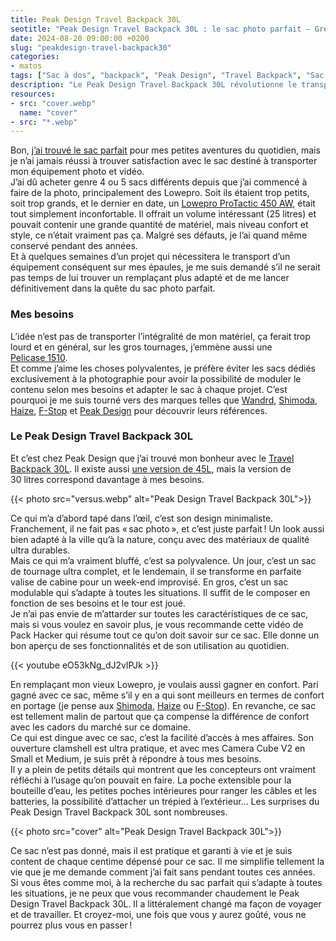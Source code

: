 ```yaml
---
title: Peak Design Travel Backpack 30L
seotitle: "Peak Design Travel Backpack 30L : le sac photo parfait — Grégory Mignard"
date: 2024-08-20 09:00:00 +0200
slug: "peakdesign-travel-backpack30"
categories:
- matos
tags: ["Sac à dos", "backpack", "Peak Design", "Travel Backpack", "Sac photo", "Daypack", "Daily", "Voyage"]
description: "Le Peak Design Travel Backpack 30L révolutionne le transport avec son design intelligent, sa polyvalence et son confort exceptionnel, parfait pour les photographes et les voyageurs."
resources:
- src: "cover.webp"
  name: "cover"
- src: "*.webp"
---
```



Bon, [j’ai trouvé le sac parfait](https://gregorymignard.com/goruck-gr1-21l) pour mes petites aventures du quotidien, mais je n’ai jamais réussi à trouver satisfaction avec le sac destiné à transporter mon équipement photo et vidéo.  
J’ai dû acheter genre 4 ou 5 sacs différents depuis que j’ai commencé à faire de la photo, principalement des Lowepro. Soit ils étaient trop petits, soit trop grands, et le dernier en date, un [Lowepro ProTactic 450 AW](https://dp.gt/a/6665nz54p), était tout simplement inconfortable. Il offrait un volume intéressant (25 litres) et pouvait contenir une grande quantité de matériel, mais niveau confort et style, ce n’était vraiment pas ça. Malgré ses défauts, je l’ai quand même conservé pendant des années.  
Et à quelques semaines d’un projet qui nécessitera le transport d’un équipement conséquent sur mes épaules, je me suis demandé s’il ne serait pas temps de lui trouver un remplaçant plus adapté et de me lancer définitivement dans la quête du sac photo parfait.

### Mes besoins

L’idée n’est pas de transporter l’intégralité de mon matériel, ça ferait trop lourd et en général, sur les gros tournages, j’emmène aussi une [Pelicase 1510](https://dp.gt/a/x3h895v66).  
Et comme j’aime les choses polyvalentes, je préfère éviter les sacs dédiés exclusivement à la photographie pour avoir la possibilité de moduler le contenu selon mes besoins et adapter le sac à chaque projet. C’est pourquoi je me suis tourné vers des marques telles que [Wandrd](https://dp.gt/a/asa4scfw), [Shimoda](https://dp.gt/a/ujqfopqu8), [Haize](https://haize-project.com), [F-Stop](https://dp.gt/a/gykbetdkc) et [Peak Design](https://dp.gt/a/b6zdwx7o) pour découvrir leurs références.

### Le Peak Design Travel Backpack 30L

Et c’est chez Peak Design que j’ai trouvé mon bonheur avec le [Travel Backpack 30L](https://dp.gt/a/qrjqwrrdc). Il existe aussi [une version de 45L](https://dp.gt/a/uno0f62a6), mais la version de 30 litres correspond davantage à mes besoins.

{{< photo src="versus.webp" alt="Peak Design Travel Backpack 30L">}}

Ce qui m’a d’abord tapé dans l’œil, c’est son design minimaliste. Franchement, il ne fait pas « sac photo », et c’est juste parfait ! Un look aussi bien adapté à la ville qu’à la nature, conçu avec des matériaux de qualité ultra durables.  
Mais ce qui m’a vraiment bluffé, c’est sa polyvalence. Un jour, c’est un sac de tournage ultra complet, et le lendemain, il se transforme en parfaite valise de cabine pour un week-end improvisé. En gros, c’est un sac modulable qui s’adapte à toutes les situations. Il suffit de le composer en fonction de ses besoins et le tour est joué.  
Je n’ai pas envie de m’attarder sur toutes les caractéristiques de ce sac, mais si vous voulez en savoir plus, je vous recommande cette vidéo de Pack Hacker qui résume tout ce qu’on doit savoir sur ce sac. Elle donne un bon aperçu de ses fonctionnalités et de son utilisation au quotidien.

<div>{{< youtube eO53kNg_dJ2vlPJk >}}</div>

En remplaçant mon vieux Lowepro, je voulais aussi gagner en confort. Pari gagné avec ce sac, même s’il y en a qui sont meilleurs en termes de confort en portage (je pense aux [Shimoda](https://dp.gt/a/ujqfopqu8), [Haize](https://haize-project.com) ou [F-Stop](https://dp.gt/a/gykbetdkc)). En revanche, ce sac est tellement malin de partout que ça compense la différence de confort avec les cadors du marché sur ce domaine.    
Ce qui est dingue avec ce sac, c’est la facilité d’accès à mes affaires. Son ouverture clamshell est ultra pratique, et avec mes Camera Cube V2 en Small et Medium, je suis prêt à répondre à tous mes besoins.  
Il y a plein de petits détails qui montrent que les concepteurs ont vraiment réfléchi à l’usage qu’on pouvait en faire. La poche extensible pour la bouteille d’eau, les petites poches intérieures pour ranger les câbles et les batteries, la possibilité d’attacher un trépied à l’extérieur... Les surprises du Peak Design Travel Backpack 30L sont nombreuses.

{{< photo src="cover" alt="Peak Design Travel Backpack 30L">}}

Ce sac n’est pas donné, mais il est pratique et garanti à vie et je suis content de chaque centime dépensé pour ce sac. Il me simplifie tellement la vie que je me demande comment j’ai fait sans pendant toutes ces années.  
Si vous êtes comme moi, à la recherche du sac parfait qui s’adapte à toutes les situations, je ne peux que vous recommander chaudement le Peak Design Travel Backpack 30L. Il a littéralement changé ma façon de voyager et de travailler. Et croyez-moi, une fois que vous y aurez goûté, vous ne pourrez plus vous en passer !